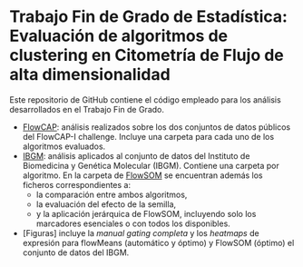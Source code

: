 # Trabajo Fin de Grado de Estadística: Evaluación de algoritmos de clustering en Citometría de Flujo de alta dimensionalidad
Este repositorio de GitHub contiene el código empleado para los análisis desarrollados en el Trabajo Fin de Grado.
- [FlowCAP](FlowCAP): análisis realizados sobre los dos conjuntos de datos públicos del FlowCAP-I challenge. Incluye una carpeta para cada uno de los algoritmos evaluados.
- [IBGM](IBGM): análisis aplicados al conjunto de datos del Instituto de Biomedicina y Genética Molecular (IBGM). Contiene una carpeta por algoritmo. En la carpeta de [FlowSOM](IBGM/FlowSOM) se encuentran además los ficheros correspondientes a:
  - la comparación entre ambos algoritmos,
  - la evaluación del efecto de la semilla,
  - y la aplicación jerárquica de FlowSOM, incluyendo solo los marcadores esenciales o con todos los disponibles.
- [Figuras] incluye la *manual gating completa* y los *heatmaps* de expresión para flowMeans (automático y óptimo) y FlowSOM (óptimo) el conjunto de datos del IBGM.
